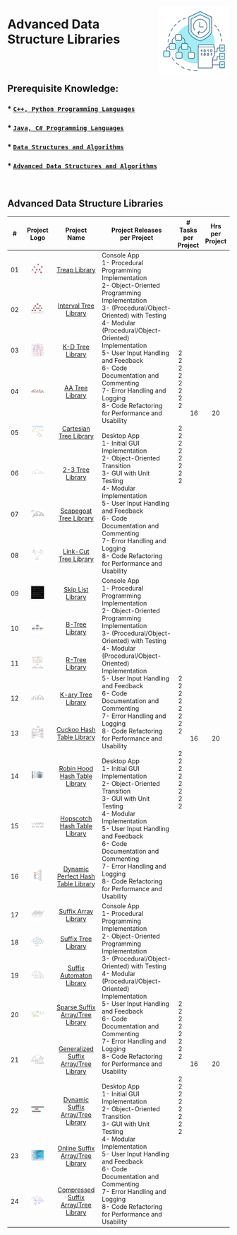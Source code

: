 <a href="/advanced-data-structure-libraries/README.md"><img align="right" width="160" src="/logos/advanced-data-structure-libraries.png"></img></a>

# Advanced Data Structure Libraries

<br><br>

## Prerequisite Knowledge: 
### * [`C++, Python Programming Languages`](https://github.com/cs-MohamedAyman/Computer-Science-Trainings/blob/master/cpp-python-programming-languages.md) 
### * [`Java, C# Programming Languages`](https://github.com/cs-MohamedAyman/Computer-Science-Trainings/blob/master/java-csharp-programming-languages.md)
### * [`Data Structures and Algorithms`](https://github.com/cs-MohamedAyman/Computer-Science-Trainings/blob/master/data-structures-and-algorithms.md)
### * [`Advanced Data Structures and Algorithms`](https://github.com/cs-MohamedAyman/Computer-Science-Trainings/blob/master/advanced-data-structures-and-algorithms.md)

<br>

## Advanced Data Structure Libraries

<table>
    <thead>
        <tr>
<th width="30px">#</th>
<th width="170px">Project Logo</th>
<th width="150px">Project Name</th>
<th width="450px">Project Releases <br> per Project</th>
<th width="120px" colspan=2># Tasks <br> per Project</th>
<th width="30px">Hrs <br> per Project</th>
        </tr>
    </thead>
    <tbody>
        <tr>
<td align="center">01</td>
<td align="center"><a href="https://github.com/cs-MohamedAyman/Software-Engineering-Educational-Projects/blob/master/advanced-data-structure-libraries/treap-library/README.md">
<img width="50%" src="https://github.com/cs-MohamedAyman/Software-Engineering-Educational-Projects/blob/master/logos/treap-library.png"></img></a></td>
<td align="center"><a href="https://github.com/cs-MohamedAyman/Software-Engineering-Educational-Projects/blob/master/advanced-data-structure-libraries/treap-library/README.md">Treap Library</a></td>
<td align="left" rowspan=8>
Console App <br>
1- Procedural Programming Implementation <br>
2- Object-Oriented Programming Implementation <br>
3- (Procedural/Object-Oriented) with Testing <br>
4- Modular (Procedural/Object-Oriented) Implementation <br>
5- User Input Handling and Feedback <br>
6- Code Documentation and Commenting <br>
7- Error Handling and Logging <br>
8- Code Refactoring for Performance and Usability <br>
<br>
Desktop App <br>
1- Initial GUI Implementation <br>
2- Object-Oriented Transition <br>
3- GUI with Unit Testing <br>
4- Modular Implementation <br>
5- User Input Handling and Feedback <br>
6- Code Documentation and Commenting <br>
7- Error Handling and Logging <br>
8- Code Refactoring for Performance and Usability <br>
</td>
<td align="center" rowspan=8>
<br>
2 <br>
2 <br>
2 <br>
2 <br>
2 <br>
2 <br>
2 <br>
2 <br>
<br>
<br>
2 <br>
2 <br>
2 <br>
2 <br>
2 <br>
2 <br>
2 <br>
2 <br>
</td>
<td align="center" rowspan=8>16</td>
<td align="center" rowspan=8>20</td>
        </tr>
        <tr>
<td align="center">02</td>
<td align="center"><a href="https://github.com/cs-MohamedAyman/Software-Engineering-Educational-Projects/blob/master/advanced-data-structure-libraries/interval-tree-library/README.md">
<img width="50%" src="https://github.com/cs-MohamedAyman/Software-Engineering-Educational-Projects/blob/master/logos/interval-tree-library.png"></img></a></td>
<td align="center"><a href="https://github.com/cs-MohamedAyman/Software-Engineering-Educational-Projects/blob/master/advanced-data-structure-libraries/interval-tree-library/README.md">Interval Tree Library</a></td>
        </tr>
        <tr>
<td align="center">03</td>
<td align="center"><a href="https://github.com/cs-MohamedAyman/Software-Engineering-Educational-Projects/blob/master/advanced-data-structure-libraries/k-d-tree-library/README.md">
<img width="50%" src="https://github.com/cs-MohamedAyman/Software-Engineering-Educational-Projects/blob/master/logos/k-d-tree-library.png"></img></a></td>
<td align="center"><a href="https://github.com/cs-MohamedAyman/Software-Engineering-Educational-Projects/blob/master/advanced-data-structure-libraries/k-d-tree-library/README.md">K-D Tree Library</a></td>
        </tr>
        <tr>
<td align="center">04</td>
<td align="center"><a href="https://github.com/cs-MohamedAyman/Software-Engineering-Educational-Projects/blob/master/advanced-data-structure-libraries/aa-tree-library/README.md">
<img width="50%" src="https://github.com/cs-MohamedAyman/Software-Engineering-Educational-Projects/blob/master/logos/aa-tree-library.png"></img></a></td>
<td align="center"><a href="https://github.com/cs-MohamedAyman/Software-Engineering-Educational-Projects/blob/master/advanced-data-structure-libraries/aa-tree-library/README.md">AA Tree Library</a></td>
        </tr>
        <tr>
<td align="center">05</td>
<td align="center"><a href="https://github.com/cs-MohamedAyman/Software-Engineering-Educational-Projects/blob/master/advanced-data-structure-libraries/cartesian-tree-library/README.md">
<img width="50%" src="https://github.com/cs-MohamedAyman/Software-Engineering-Educational-Projects/blob/master/logos/cartesian-tree-library.png"></img></a></td>
<td align="center"><a href="https://github.com/cs-MohamedAyman/Software-Engineering-Educational-Projects/blob/master/advanced-data-structure-libraries/cartesian-tree-library/README.md">Cartesian Tree Library</a></td>
        </tr>
        <tr>
<td align="center">06</td>
<td align="center"><a href="https://github.com/cs-MohamedAyman/Software-Engineering-Educational-Projects/blob/master/advanced-data-structure-libraries/2-3-tree-library/README.md">
<img width="50%" src="https://github.com/cs-MohamedAyman/Software-Engineering-Educational-Projects/blob/master/logos/2-3-tree-library.png"></img></a></td>
<td align="center"><a href="https://github.com/cs-MohamedAyman/Software-Engineering-Educational-Projects/blob/master/advanced-data-structure-libraries/2-3-tree-library/README.md">2-3 Tree Library</a></td>
        </tr>
        <tr>
<td align="center">07</td>
<td align="center"><a href="https://github.com/cs-MohamedAyman/Software-Engineering-Educational-Projects/blob/master/advanced-data-structure-libraries/scapegoat-tree-library/README.md">
<img width="50%" src="https://github.com/cs-MohamedAyman/Software-Engineering-Educational-Projects/blob/master/logos/scapegoat-tree-library.png"></img></a></td>
<td align="center"><a href="https://github.com/cs-MohamedAyman/Software-Engineering-Educational-Projects/blob/master/advanced-data-structure-libraries/scapegoat-tree-library/README.md">Scapegoat Tree Library</a></td>
        </tr>
        <tr>
<td align="center">08</td>
<td align="center"><a href="https://github.com/cs-MohamedAyman/Software-Engineering-Educational-Projects/blob/master/advanced-data-structure-libraries/link-cut-tree-library/README.md">
<img width="50%" src="https://github.com/cs-MohamedAyman/Software-Engineering-Educational-Projects/blob/master/logos/link-cut-tree-library.png"></img></a></td>
<td align="center"><a href="https://github.com/cs-MohamedAyman/Software-Engineering-Educational-Projects/blob/master/advanced-data-structure-libraries/link-cut-tree-library/README.md">Link-Cut Tree Library</a></td>
        </tr>
        <tr>
<td align="center">09</td>
<td align="center"><a href="https://github.com/cs-MohamedAyman/Software-Engineering-Educational-Projects/blob/master/advanced-data-structure-libraries/skip-list-library/README.md">
<img width="50%" src="https://github.com/cs-MohamedAyman/Software-Engineering-Educational-Projects/blob/master/logos/skip-list-library.png"></img></a></td>
<td align="center"><a href="https://github.com/cs-MohamedAyman/Software-Engineering-Educational-Projects/blob/master/advanced-data-structure-libraries/skip-list-library/README.md">Skip List Library</a></td>
<td align="left" rowspan=8>
Console App <br>
1- Procedural Programming Implementation <br>
2- Object-Oriented Programming Implementation <br>
3- (Procedural/Object-Oriented) with Testing <br>
4- Modular (Procedural/Object-Oriented) Implementation <br>
5- User Input Handling and Feedback <br>
6- Code Documentation and Commenting <br>
7- Error Handling and Logging <br>
8- Code Refactoring for Performance and Usability <br>
<br>
Desktop App <br>
1- Initial GUI Implementation <br>
2- Object-Oriented Transition <br>
3- GUI with Unit Testing <br>
4- Modular Implementation <br>
5- User Input Handling and Feedback <br>
6- Code Documentation and Commenting <br>
7- Error Handling and Logging <br>
8- Code Refactoring for Performance and Usability <br>
</td>
<td align="center" rowspan=8>
<br>
2 <br>
2 <br>
2 <br>
2 <br>
2 <br>
2 <br>
2 <br>
2 <br>
<br>
<br>
2 <br>
2 <br>
2 <br>
2 <br>
2 <br>
2 <br>
2 <br>
2 <br>
</td>
<td align="center" rowspan=8>16</td>
<td align="center" rowspan=8>20</td>
        </tr>
        <tr>
<td align="center">10</td>
<td align="center"><a href="https://github.com/cs-MohamedAyman/Software-Engineering-Educational-Projects/blob/master/advanced-data-structure-libraries/b-tree-library/README.md">
<img width="50%" src="https://github.com/cs-MohamedAyman/Software-Engineering-Educational-Projects/blob/master/logos/b-tree-library.png"></img></a></td>
<td align="center"><a href="https://github.com/cs-MohamedAyman/Software-Engineering-Educational-Projects/blob/master/advanced-data-structure-libraries/b-tree-library/README.md">B-Tree Library</a></td>
        </tr>
        <tr>
<td align="center">11</td>
<td align="center"><a href="https://github.com/cs-MohamedAyman/Software-Engineering-Educational-Projects/blob/master/advanced-data-structure-libraries/r-tree-library/README.md">
<img width="50%" src="https://github.com/cs-MohamedAyman/Software-Engineering-Educational-Projects/blob/master/logos/r-tree-library.png"></img></a></td>
<td align="center"><a href="https://github.com/cs-MohamedAyman/Software-Engineering-Educational-Projects/blob/master/advanced-data-structure-libraries/r-tree-library/README.md">R-Tree Library</a></td>
        </tr>
        <tr>
<td align="center">12</td>
<td align="center"><a href="https://github.com/cs-MohamedAyman/Software-Engineering-Educational-Projects/blob/master/advanced-data-structure-libraries/k-ary-tree-library/README.md">
<img width="50%" src="https://github.com/cs-MohamedAyman/Software-Engineering-Educational-Projects/blob/master/logos/k-ary-tree-library.png"></img></a></td>
<td align="center"><a href="https://github.com/cs-MohamedAyman/Software-Engineering-Educational-Projects/blob/master/advanced-data-structure-libraries/k-ary-tree-library/README.md">K-ary Tree Library</a></td>
        </tr>
        <tr>
<td align="center">13</td>
<td align="center"><a href="https://github.com/cs-MohamedAyman/Software-Engineering-Educational-Projects/blob/master/advanced-data-structure-libraries/cuckoo-hash-table-library/README.md">
<img width="50%" src="https://github.com/cs-MohamedAyman/Software-Engineering-Educational-Projects/blob/master/logos/cuckoo-hash-table-library.png"></img></a></td>
<td align="center"><a href="https://github.com/cs-MohamedAyman/Software-Engineering-Educational-Projects/blob/master/advanced-data-structure-libraries/cuckoo-hash-table-library/README.md">Cuckoo Hash Table Library</a></td>
        </tr>
        <tr>
<td align="center">14</td>
<td align="center"><a href="https://github.com/cs-MohamedAyman/Software-Engineering-Educational-Projects/blob/master/advanced-data-structure-libraries/robin-hood-hash-table-library/README.md">
<img width="50%" src="https://github.com/cs-MohamedAyman/Software-Engineering-Educational-Projects/blob/master/logos/robin-hood-hash-table-library.png"></img></a></td>
<td align="center"><a href="https://github.com/cs-MohamedAyman/Software-Engineering-Educational-Projects/blob/master/advanced-data-structure-libraries/robin-hood-hash-table-library/README.md">Robin Hood Hash Table Library</a></td>
        </tr>
        <tr>
<td align="center">15</td>
<td align="center"><a href="https://github.com/cs-MohamedAyman/Software-Engineering-Educational-Projects/blob/master/advanced-data-structure-libraries/hopscotch-hash-table-library/README.md">
<img width="50%" src="https://github.com/cs-MohamedAyman/Software-Engineering-Educational-Projects/blob/master/logos/hopscotch-hash-table-library.png"></img></a></td>
<td align="center"><a href="https://github.com/cs-MohamedAyman/Software-Engineering-Educational-Projects/blob/master/advanced-data-structure-libraries/hopscotch-hash-table-library/README.md">Hopscotch Hash Table Library</a></td>
        </tr>
        <tr>
<td align="center">16</td>
<td align="center"><a href="https://github.com/cs-MohamedAyman/Software-Engineering-Educational-Projects/blob/master/advanced-data-structure-libraries/dynamic-perfect-hash-table-library/README.md">
<img width="50%" src="https://github.com/cs-MohamedAyman/Software-Engineering-Educational-Projects/blob/master/logos/dynamic-perfect-hash-table-library.png"></img></a></td>
<td align="center"><a href="https://github.com/cs-MohamedAyman/Software-Engineering-Educational-Projects/blob/master/advanced-data-structure-libraries/dynamic-perfect-hash-table-library/README.md">Dynamic Perfect Hash Table Library</a></td>
        </tr>
        <tr>
<td align="center">17</td>
<td align="center"><a href="https://github.com/cs-MohamedAyman/Software-Engineering-Educational-Projects/blob/master/advanced-data-structure-libraries/suffix-array-library/README.md">
<img width="50%" src="https://github.com/cs-MohamedAyman/Software-Engineering-Educational-Projects/blob/master/logos/suffix-array-library.png"></img></a></td>
<td align="center"><a href="https://github.com/cs-MohamedAyman/Software-Engineering-Educational-Projects/blob/master/advanced-data-structure-libraries/suffix-array-library/README.md">Suffix Array Library</a></td>
<td align="left" rowspan=8>
Console App <br>
1- Procedural Programming Implementation <br>
2- Object-Oriented Programming Implementation <br>
3- (Procedural/Object-Oriented) with Testing <br>
4- Modular (Procedural/Object-Oriented) Implementation <br>
5- User Input Handling and Feedback <br>
6- Code Documentation and Commenting <br>
7- Error Handling and Logging <br>
8- Code Refactoring for Performance and Usability <br>
<br>
Desktop App <br>
1- Initial GUI Implementation <br>
2- Object-Oriented Transition <br>
3- GUI with Unit Testing <br>
4- Modular Implementation <br>
5- User Input Handling and Feedback <br>
6- Code Documentation and Commenting <br>
7- Error Handling and Logging <br>
8- Code Refactoring for Performance and Usability <br>
</td>
<td align="center" rowspan=8>
<br>
2 <br>
2 <br>
2 <br>
2 <br>
2 <br>
2 <br>
2 <br>
2 <br>
<br>
<br>
2 <br>
2 <br>
2 <br>
2 <br>
2 <br>
2 <br>
2 <br>
2 <br>
</td>
<td align="center" rowspan=8>16</td>
<td align="center" rowspan=8>20</td>
        </tr>
        <tr>
<td align="center">18</td>
<td align="center"><a href="https://github.com/cs-MohamedAyman/Software-Engineering-Educational-Projects/blob/master/advanced-data-structure-libraries/suffix-tree-library/README.md">
<img width="50%" src="https://github.com/cs-MohamedAyman/Software-Engineering-Educational-Projects/blob/master/logos/suffix-tree-library.png"></img></a></td>
<td align="center"><a href="https://github.com/cs-MohamedAyman/Software-Engineering-Educational-Projects/blob/master/advanced-data-structure-libraries/suffix-tree-library/README.md">Suffix Tree Library</a></td>
        </tr>
        <tr>
<td align="center">19</td>
<td align="center"><a href="https://github.com/cs-MohamedAyman/Software-Engineering-Educational-Projects/blob/master/advanced-data-structure-libraries/suffix-automaton-library/README.md">
<img width="50%" src="https://github.com/cs-MohamedAyman/Software-Engineering-Educational-Projects/blob/master/logos/suffix-automaton-library.png"></img></a></td>
<td align="center"><a href="https://github.com/cs-MohamedAyman/Software-Engineering-Educational-Projects/blob/master/advanced-data-structure-libraries/suffix-automaton-library/README.md">Suffix Automaton Library</a></td>
        </tr>
        <tr>
<td align="center">20</td>
<td align="center"><a href="https://github.com/cs-MohamedAyman/Software-Engineering-Educational-Projects/blob/master/advanced-data-structure-libraries/sparse-suffix-array-tree-library/README.md">
<img width="50%" src="https://github.com/cs-MohamedAyman/Software-Engineering-Educational-Projects/blob/master/logos/sparse-suffix-array-tree-library.png"></img></a></td>
<td align="center"><a href="https://github.com/cs-MohamedAyman/Software-Engineering-Educational-Projects/blob/master/advanced-data-structure-libraries/sparse-suffix-array-tree-library/README.md">Sparse Suffix Array/Tree Library</a></td>
        </tr>
        <tr>
<td align="center">21</td>
<td align="center"><a href="https://github.com/cs-MohamedAyman/Software-Engineering-Educational-Projects/blob/master/advanced-data-structure-libraries/generalized-suffix-array-tree-library/README.md">
<img width="50%" src="https://github.com/cs-MohamedAyman/Software-Engineering-Educational-Projects/blob/master/logos/generalized-suffix-array-tree-library.png"></img></a></td>
<td align="center"><a href="https://github.com/cs-MohamedAyman/Software-Engineering-Educational-Projects/blob/master/advanced-data-structure-libraries/generalized-suffix-array-tree-library/README.md">Generalized Suffix Array/Tree Library</a></td>
        </tr>
        <tr>
<td align="center">22</td>
<td align="center"><a href="https://github.com/cs-MohamedAyman/Software-Engineering-Educational-Projects/blob/master/advanced-data-structure-libraries/dynamic-suffix-array-tree-library/README.md">
<img width="50%" src="https://github.com/cs-MohamedAyman/Software-Engineering-Educational-Projects/blob/master/logos/dynamic-suffix-array-tree-library.png"></img></a></td>
<td align="center"><a href="https://github.com/cs-MohamedAyman/Software-Engineering-Educational-Projects/blob/master/advanced-data-structure-libraries/dynamic-suffix-array-tree-library/README.md">Dynamic Suffix Array/Tree Library</a></td>
        </tr>
        <tr>
<td align="center">23</td>
<td align="center"><a href="https://github.com/cs-MohamedAyman/Software-Engineering-Educational-Projects/blob/master/advanced-data-structure-libraries/online-suffix-array-tree-library/README.md">
<img width="50%" src="https://github.com/cs-MohamedAyman/Software-Engineering-Educational-Projects/blob/master/logos/online-suffix-array-tree-library.png"></img></a></td>
<td align="center"><a href="https://github.com/cs-MohamedAyman/Software-Engineering-Educational-Projects/blob/master/advanced-data-structure-libraries/online-suffix-array-tree-library/README.md">Online Suffix Array/Tree Library</a></td>
        </tr>
        <tr>
<td align="center">24</td>
<td align="center"><a href="https://github.com/cs-MohamedAyman/Software-Engineering-Educational-Projects/blob/master/advanced-data-structure-libraries/compressed-suffix-array-tree-library/README.md">
<img width="50%" src="https://github.com/cs-MohamedAyman/Software-Engineering-Educational-Projects/blob/master/logos/compressed-suffix-array-tree-library.png"></img></a></td>
<td align="center"><a href="https://github.com/cs-MohamedAyman/Software-Engineering-Educational-Projects/blob/master/advanced-data-structure-libraries/compressed-suffix-array-tree-library/README.md">Compressed Suffix Array/Tree Library</a></td>
        </tr>
    </tbody>
</table>
